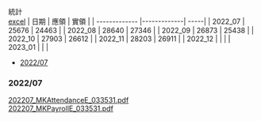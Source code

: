統計  
[excel](https://docs.google.com/spreadsheets/d/1dS6xQ1KnN6oi8Eu3TfiQprgJ9WfGDtkph_6zf9IEX3o/edit#gid=0)
| 日期        | 應領          | 實領  |
| ------------- |-------------| -----|
| 2022_07 | 25676 | 24463 |
| 2022_08 | 28640 | 27346 |
| 2022_09 | 26873 | 25438 |
| 2022_10 | 27903 | 26612 |
| 2022_11 | 28203 | 26911 |
| 2022_12 |  |  |
| 2023_01 |  |  |

- [2022/07](#2022/07)

### 2022/07  
[202207_MKAttendanceE_033531.pdf](https://github.com/s108000389/20222_intern/files/9305506/202207_MKAttendanceE_033531.pdf)  
[202207_MKPayrollE_033531.pdf](https://github.com/s108000389/20222_intern/files/9305508/202207_MKPayrollE_033531.pdf)
